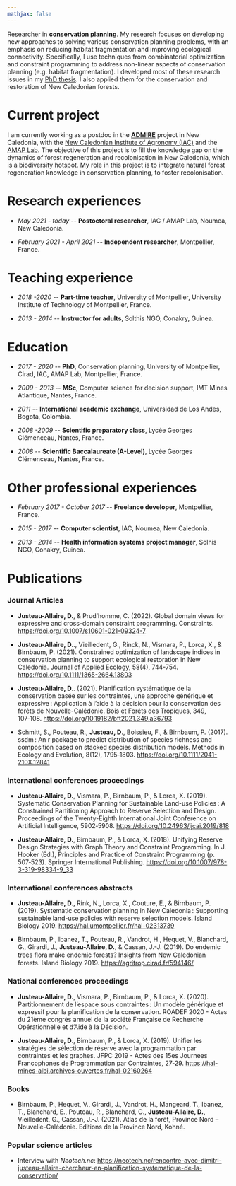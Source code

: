 ```yaml
---
mathjax: false
---
```


Researcher in **conservation planning**. My research focuses on developing new approaches to solving various conservation planning problems, with an emphasis on reducing habitat fragmentation and improving ecological connectivity. Specifically, I use techniques from combinatorial optimization and constraint programming to address non-linear aspects of conservation planning (e.g. habitat fragmentation). I developed most of these research issues in my [PhD thesis](https://agritrop.cirad.fr/599126). I also applied them for the conservation and restoration of New Caledonian forests.

# Current project

I am currently working as a postdoc in the [**ADMIRE**](https://amap.cirad.fr/fr/edit-projet.php?projet_id=242) project in New Caledonia, with the [New Caledonian Institute of Agronomy (IAC)](http://www.iac.nc/) and the [AMAP Lab](https://amap.cirad.fr/en/). The objective of this project is to fill the knowledge gap on the dynamics of forest regeneration and recolonisation in New Caledonia, which is a biodiversity hotspot. My role in this project is to integrate natural forest regeneration knowledge in conservation planning, to foster recolonisation.

# Research experiences

- *May 2021 - today* -- **Postoctoral researcher**, IAC / AMAP Lab, Noumea, New Caledonia.

- *February 2021 - April 2021* -- **Independent researcher**, Montpellier, France.

# Teaching experience

- *2018 -2020* -- **Part-time teacher**, University of Montpellier, University Institute of Technology of Montpellier, France.

- *2013 - 2014* -- **Instructor for adults**, Solthis NGO, Conakry, Guinea.

# Education

- *2017 - 2020* -- **PhD**, Conservation planning, University of Montpellier, Cirad, IAC, AMAP Lab, Montpellier, France.

- *2009 - 2013* -- **MSc**, Computer science for decision support, IMT Mines Atlantique, Nantes, France.

- *2011* -- **International academic exchange**, Universidad de Los Andes, Bogotá, Colombia.

- *2008 -2009* -- **Scientific preparatory class**, Lycée Georges Clémenceau, Nantes, France.

- *2008* -- **Scientific Baccalaureate (A-Level)**, Lycée Georges Clémenceau, Nantes, France.

# Other professional experiences

- *February 2017 - October 2017* -- **Freelance developer**, Montpellier, France.

- *2015 - 2017* -- **Computer scientist**, IAC, Noumea, New Caledonia.

- *2013 - 2014* -- **Health information systems project manager**, Solhis NGO, Conakry, Guinea.

# Publications

### Journal Articles

- **Justeau-Allaire, D.**, & Prud’homme, C. (2022). Global domain views for expressive and cross-domain constraint programming. Constraints. https://doi.org/10.1007/s10601-021-09324-7

- **Justeau-Allaire, D.**., Vieilledent, G., Rinck, N., Vismara, P., Lorca, X., & Birnbaum, P. (2021). Constrained optimization of landscape indices in conservation planning to support ecological restoration in New Caledonia. Journal of Applied Ecology, 58(4), 744-754. https://doi.org/10.1111/1365-2664.13803

- **Justeau-Allaire, D.**. (2021). Planification systématique de la conservation basée sur les contraintes, une approche générique et expressive : Application à l’aide à la décision pour la conservation des forêts de Nouvelle-Calédonie. Bois et Forêts des Tropiques, 349, 107‑108. https://doi.org/10.19182/bft2021.349.a36793

- Schmitt, S., Pouteau, R., **Justeau, D**., Boissieu, F., & Birnbaum, P. (2017). ssdm : An r package to predict distribution of species richness and composition based on stacked species distribution models. Methods in Ecology and Evolution, 8(12), 1795‑1803. https://doi.org/10.1111/2041-210X.12841

### International conferences proceedings

- **Justeau-Allaire, D.**, Vismara, P., Birnbaum, P., & Lorca, X. (2019). Systematic Conservation Planning for Sustainable Land-use Policies : A Constrained Partitioning Approach to Reserve Selection and Design. Proceedings of the Twenty-Eighth International Joint Conference on Artificial Intelligence, 5902‑5908. https://doi.org/10.24963/ijcai.2019/818

- **Justeau-Allaire, D.**, Birnbaum, P., & Lorca, X. (2018). Unifying Reserve Design Strategies with Graph Theory and Constraint Programming. In J. Hooker (Éd.), Principles and Practice of Constraint Programming (p. 507‑523). Springer International Publishing. https://doi.org/10.1007/978-3-319-98334-9_33

### International conferences abstracts

- **Justeau-Allaire, D.**, Rink, N., Lorca, X., Couture, E., & Birnbaum, P. (2019). Systematic conservation planning in New Caledonia : Supporting sustainable land-use policies with reserve selection models. Island Biology 2019. https://hal.umontpellier.fr/hal-02313739

- Birnbaum, P., Ibanez, T., Pouteau, R., Vandrot, H., Hequet, V., Blanchard, G., Girardi, J., **Justeau-Allaire, D.**, & Cassan, J.-J. (2019). Do endemic trees ﬂora make endemic forests? Insights from New Caledonian forests. Island Biology 2019. https://agritrop.cirad.fr/594146/

### National conferences proceedings

- **Justeau-Allaire, D.**, Vismara, P., Birnbaum, P., & Lorca, X. (2020). Partitionnement de l’espace sous contraintes : Un modèle générique et expressif pour la planification de la conservation. ROADEF 2020 -  Actes du 21ème congrès annuel de la société Française de Recherche Opérationnelle et d’Aide à la Décision.

- **Justeau-Allaire, D**., Birnbaum, P., & Lorca, X. (2019). Unifier les stratégies de sélection de réserve avec la programmation par contraintes et les graphes. JFPC 2019 - Actes des 15es Journees Francophones de Programmation par Contraintes, 27‑29. https://hal-mines-albi.archives-ouvertes.fr/hal-02160264

### Books

- Birnbaum, P., Hequet, V., Girardi, J., Vandrot, H., Mangeard, T., Ibanez, T., Blanchard, E., Pouteau, R., Blanchard, G., **Justeau-Allaire, D.**, Vieilledent, G., Cassan, J.-J. (2021). Atlas de la forêt, Province Nord – Nouvelle-Calédonie. Editions de la Province Nord, Kohné.

### Popular science articles

- Interview with *Neotech.nc*: https://neotech.nc/rencontre-avec-dimitri-justeau-allaire-chercheur-en-planification-systematique-de-la-conservation/
